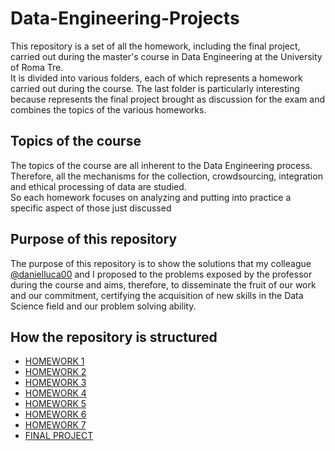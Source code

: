 # Data-Engineering-Projects
This repository is a set of all the homework, including the final project, carried out during the master's course in Data Engineering at the University of Roma Tre.  
It is divided into various folders, each of which represents a homework carried out during the course. The last folder is particularly interesting because represents the final project brought as discussion for the exam and combines the topics of the various homeworks.

 ## Topics of the course   
The topics of the course are all inherent to the Data Engineering process. Therefore, all the mechanisms for the collection, crowdsourcing, integration and ethical processing of data are studied.  
So each homework focuses on analyzing and putting into practice a specific aspect of those just discussed

## Purpose of this repository  
The purpose of this repository is to show the solutions that my colleague [@danielluca00](https://github.com/danielluca00) and I proposed to the problems exposed by the professor during the course and aims, therefore, to disseminate the fruit of our work and our commitment, certifying the acquisition of new skills in the Data Science field and our problem solving ability.  
  
## How the repository is structured
- [HOMEWORK 1](./homework1/README.md)
- [HOMEWORK 2](./homework2/README.md)
- [HOMEWORK 3]()
- [HOMEWORK 4]()
- [HOMEWORK 5]()
- [HOMEWORK 6]()
- [HOMEWORK 7]()
- [FINAL PROJECT]()